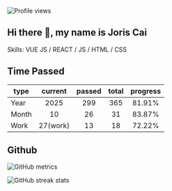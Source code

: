 ![Profile views](https://gpvc.arturio.dev/joriscai)
## Hi there 👋, my name is Joris Cai

Skills: VUE JS / REACT / JS / HTML / CSS

## Time Passed
type | current | passed | total | progress
---|:--:|:--:| :--:|:---:
Year|2025 | 299|365 | 81.91%
Month|10|26|31|83.87%
Work| 27(work) |13|18|72.22%


## Github
![GitHub metrics](https://metrics.lecoq.io/joriscai)


![GitHub streak stats](https://github-readme-streak-stats.herokuapp.com/?user=joriscai)

